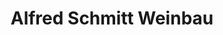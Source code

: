 ---
title: "Alfred Schmitt Weinbau"
url: /neustadt-an-der-weinstrasse/alfred-schmitt-weinbau/
shop: Spirituosen
---